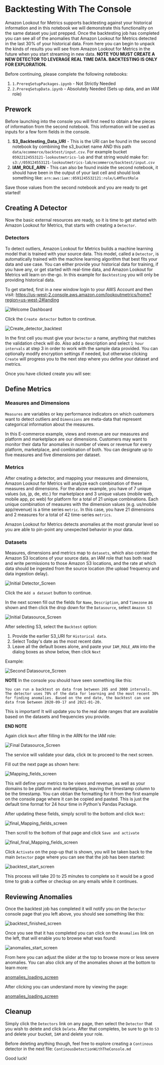 # Backtesting With The Console

Amazon Lookout for Metrics supports backtesting against your historical information and in this notebook we will demonstrate this functionality on the same dataset you just prepped. Once the backtesting job has completed you can see all of the anomalies that Amazon Lookout for Metrics detected in the last 30% of your historical data. From here you can begin to unpack the kinds of results you will see from Amazon Lookout for Metrics in the future when you start streaming in new data. **NOTE YOU MUST CREATE A NEW DETECTOR TO LEVERAGE REAL TIME DATA. BACKTESTING IS ONLY FOR EXPLORATION.**

Before continuing, please complete the following notebooks:

1. `1.PrereqSetupPackages.ipynb` - Not Strictly Needed
1. `2.PrereqSetupData.ipynb` - Absolutely Needed (Sets up data, and an IAM role)

## Prework 

Before launching into the console you will first need to obtain a few pieces of information from the second notebook. This information will be used as inputs for a few form fields in the console.

1. **S3_Backtesting_Data_URI** - This is the URI can be found in the second notebook by combining the s3_bucket name AND this path `data/ecommerce/backtest/input.csv`. For example bucket `05922124553121-lookoutmetrics-lab` and that string would make for: `s3://059124553121-lookoutmetrics-lab/ecommerce/backtest/input.csv`
1. **IAM_ROLE_ARN** - This can also be found inside the second notebook, it should have been in the output of your last cell and should look something like: `arn:aws:iam::0591245532121:role/L4MTestRole`

Save those values from the second notebook and you are ready to get started!

## Creating A Detector

Now the basic external resources are ready, so it is time to get started with Amazon Lookout for Metrics, that starts with creating a `Detector`.

### Detectors

To detect outliers, Amazon Lookout for Metrics builds a machine learning model that is trained with your source data. This model, called a `Detector`, is automatically trained with the machine learning algorithm that best fits your data and use case. You can either provide your historical data for training, if you have any, or get started with real-time data, and Amazon Lookout for Metrics will learn on-the-go. In this example for `Backtesting` you will only be providing historical data.

To get started, first in a new window login to your AWS Account and then visit: https://us-west-2.console.aws.amazon.com/lookoutmetrics/home?region=us-west-2#landing

![Welcome Dashboard](static/imgs/img1.png)

Click the `Create detector` button to continue.

![Create_detector_backtest](static/imgs/img2.png)

In the first cell you must give your `Detector` a name, anything that matches the validation check will do. Also add a description and select `1 hour intervals` at step 3 in order to work with the sample data provided. You can optionally modify encryption settings if needed, but otherwise clicking `Create` will progress you to the next step where you define your dataset and metrics.

Once you have clicked create you will see:

## Define Metrics

### Measures and Dimensions

`Measures` are variables or key performance indicators on which customers want to detect outliers and `Dimensions` are meta-data that represent categorical information about the measures. 

In this E-commerce example, views and revenue are our measures and platform and marketplace are our dimensions. Customers may want to monitor their data for anomalies in number of views or revenue for every platform, marketplace, and combination of both. You can designate up to five measures and five dimensions per dataset.

### Metrics 


After creating a detector, and mapping your measures and dimensions, Amazon Lookout for Metrics will analyze each combination of these measures and dimensions. For the above example, you have of 7 unique values (us, jp, de, etc.) for marketplace and 3 unique values (mobile web, mobile app, pc web) for platform for a total of 21 unique combinations. Each unique combination of measures with the dimension values (e.g. us/mobile app/revenue) is a time series `metric`. In this case, you have 21 dimensions and 2 measures for a total of 42 time-series `metrics`. 

Amazon Lookout for Metrics detects anomalies at the most granular level so you are able to pin-point any unexpected behavior in your data.

### Datasets

Measures, dimensions and metrics map to `datasets`, which also contain the Amazon S3 locations of your source data, an IAM role that has both read and write permissions to those Amazon S3 locations, and the rate at which data should be ingested from the source location (the upload frequency and data ingestion delay).

![Initial Detector_Screen](static/imgs/img3.png)

Click the `Add a dataset` button to continue.

In the next screen fill out the fields for `Name`, `Description`, and `Timezone` as shown and then click the drop down for the `Datasource`, select `Amazon S3`

![Initial Datasource_Screen](static/imgs/img4.png)


After selecting S3, select the `Backtest` option:

1. Provide the earlier S3_URI for `Historical data`.
1. Select Today's date as the most recent date.
1. Leave all the default boxes alone, and paste your `IAM_ROLE_ARN` into the dialog boxes as show below, then click `Next`

Example: 

![Second Datasource_Screen](static/imgs/img5.png)

**NOTE** In the console you should have seen something like this:

```
You can run a backtest on data from between 285 and 3000 intervals. The detector uses 70% of the data for learning and the most recent 30% for finding anomalies. Based on the end date, the backtest can use data from between 2020-09-17 and 2021-01-20.
```

This is important! It will update you to the real date ranges that are available based on the datasets and frequencies you provide.

**END NOTE**

Again click `Next` after filling in the ARN for the IAM role:

![Final Datasource_Screen](static/imgs/img6.png)

The service will validate your data, click `OK` to proceed to the next screen.

Fill out the next page as shown here: 

![Mapping_fields_screen](static/imgs/img7.png)

This will define your metrics to be views and revenue, as well as your domains to be platform and marketplace, leaving the timestamp column to be the timestamp. You can obtian the formatting for it from the first example on the console page where it can be copied and pasted. This is just the default time format for 24 hour time in Python's Pandas Package.

After updating these fields, simply scroll to the bottom and click `Next`:

![final_Mapping_fields_screen](static/imgs/img8.png)

Then scroll to the bottom of that page and click `Save and activate`

![final_final_Mapping_fields_screen](static/imgs/img9.png)

Click `Activate` on the pop-up that is shown, you will be taken back to the main `Detector` page where you can see that the job has been started:

![backtest_start_screen](static/imgs/img10.png)

This process will take 20 to 25 minutes to complete so it would be a good time to grab a coffee or checkup on any emails while it continues.

## Reviewing Anomalies

Once the backtest job has completed it will notify you on the `Detector` console page that you left above, you should see something like this:

![backtest_finished_screen](static/imgs/img11.png)

Once you see that it has completed you can click on the `Anomalies` link on the left, that will enable you to browse what was found:

![anomalies_start_screen](static/imgs/img12.png)

From here you can adjust the slider at the top to browse more or less severe anomalies. You can also click any of the anomalies shown at the bottom to learn more:

[anomalies_loading_screen](static/imgs/img13.png)

After clicking you can understand more by viewing the page:

[anomalies_loading_screen](static/imgs/img14.png)

## Cleanup

Simply click the `Detectors` link on any page, then select the `Detector` that you wish to delete and click `Delete`. After that completes, be sure to go to `S3` and delete your bucket, `IAM` and delete your role. 

Before deleting anything though, feel free to explore creating a `Continous` detector in the next file: `ContinousDetectionWithTheConsole.md`

Good luck!